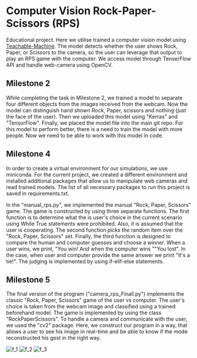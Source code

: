 
# Computer Vision Rock-Paper-Scissors (RPS) 

Educational project.  Here we utilise trained a computer vision model using [Teachable-Machine](https://teachablemachine.withgoogle.com/). The model detects whether the user shows Rock, Paper, or Scissors to the camera, so the user can leverage that output to play an RPS game with the computer. We access model through TenserFlow API and handle web-camera using OpenCV.

## Milestone 2

While completing the task in Milestone 2, we trained a model to separate four different objects from the images received from the webcam. Now the model can distinguish hand shown Rock, Paper, scissors and nothing (just the face of the user). Then we uploaded this model using "Kerras" and "TensorFlow". Finally, we placed the model file into the main git repo.  For this model to perform better, there is a need to train the model with more people. Now we need to be able to work with this model in code.

## Milestone 4

In order to create a virtual environment for our simulations, we use miniconda. For the current project, we created a different environment and installed additional packages that allow us to manipulate web cameras and read trained models. The list of all necessary packages to run this project is saved in requirements.txt.

In the "manual_rps.py", we implemented the manual "Rock, Paper, Scissors" game. The game is constructed by using three separate functions. The first function is to determine what the is user's choice in the current scenario using While True statements were prohibited. Also, it is assumed that the user is cooperating. The second function picks the random item over the "Rock, Paper, Scissors" set. Finally, the third function is designed to compare the human and computer guesses and choose a winner. When a user wins, we print, "You win! And when the computer wins ""You lost". In the case, when user and computer provide the same answer we print "It's a tie!". The judging is implemented by using if-elif-else statements.

## Milestone 5

The final version of the program ("camera_rps_Finall.py") implements the classic "Rock, Paper, Scissors" game of the user vs computer. The user's choice is taken from the webcam image and classified using a trained beforehand model. The game is implemented by using the class "RockPaperScissors". To handle a camera and communicate with the user, we used the "cv2" package. Here, we construct our program in a way, that allows a user to see his image in real-time and be able to know if the mode reconstructed his gest in the right way.

![f_1](https://user-images.githubusercontent.com/33790455/218197101-1c437d0b-096c-4dc9-aab4-20f9317a9958.PNG)
![f_2](https://user-images.githubusercontent.com/33790455/218197120-798d905e-4adf-4317-960b-5e8106a839cf.PNG)
![f_3](https://user-images.githubusercontent.com/33790455/218197125-19f7856e-4f0a-41c1-a6dd-eb73641c91d3.PNG)


